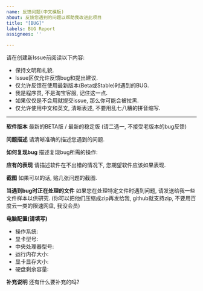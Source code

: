 ```yaml
---
name: 反馈问题(中文模板)
about: 反馈您遇到的问题以帮助我改进此项目
title: "[BUG]"
labels: BUG Report
assignees: ''

---
```


请在创建新Issue前阅读以下内容:
- 保持文明和礼貌.
- Issue区仅允许反馈bug和提出建议.
- 仅允许反馈在使用最新版本(Beta或Stable)时遇到的BUG.
- 我是程序员, 不是淘宝客服, 记住这一点.
- 如果仅仅是不会用就提交issue, 那么你可能会被拉黑.
- 仅允许使用中文和英文, 清晰表述, 不要用乱七八糟的拼音缩写.

---

**软件版本**
最新的BETA版 / 最新的稳定版
(请二选一, 不接受老版本的bug反馈)

**问题描述**
请清晰准确的描述您遇到的问题.

**如何复现bug**
描述复现bug所需的操作:

**应有的表现**
请描述软件在不出错的情况下, 您期望软件应该如果表现.

**截图**
如果可以的话, 贴几张问题的截图.

**当遇到bug时正在处理的文件**
如果您在处理特定文件时遇到问题, 请发送给我一些文件样本以供研究.
(你可以把他们压缩成zip再发给我, github就支持zip, 不要用百度云一类的限速网盘, 我没会员)

**电脑配置(请填写)**
 - 操作系统:
 - 显卡型号:
 - 中央处理器型号:
 - 运行内存大小:
 - 显卡显存大小:
 - 硬盘剩余容量:

**补充说明**
还有什么要补充的吗?
